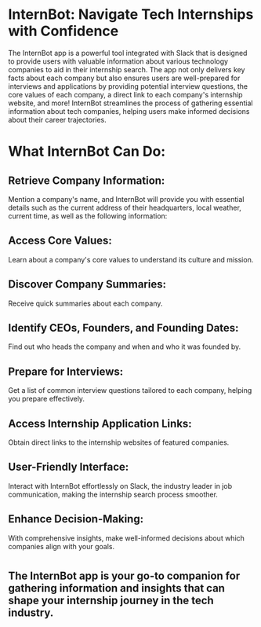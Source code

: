 # InternBot: Navigate Tech Internships with Confidence

The InternBot app is a powerful tool integrated with Slack that is designed to provide users with valuable information about various technology companies to aid in their internship search. The app not only delivers key facts about each company but also ensures users are well-prepared for interviews and applications by providing potential interview questions, the core values of each company, a direct link to each company's internship website, and more! InternBot streamlines the process of gathering essential information about tech companies, helping users make informed decisions about their career trajectories.

# What InternBot Can Do:

## Retrieve Company Information:
Mention a company's name, and InternBot will provide you with essential details such as the current address of their headquarters, local weather, current time, as well as the following information:

## Access Core Values:
Learn about a company's core values to understand its culture and mission.

## Discover Company Summaries:
Receive quick summaries about each company.

## Identify CEOs, Founders, and Founding Dates:
Find out who heads the company and when and who it was founded by.

## Prepare for Interviews:
Get a list of common interview questions tailored to each company, helping you prepare effectively.

## Access Internship Application Links:
Obtain direct links to the internship websites of featured companies.

## User-Friendly Interface:
Interact with InternBot effortlessly on Slack, the industry leader in job communication, making the internship search process smoother.

## Enhance Decision-Making:
With comprehensive insights, make well-informed decisions about which companies align with your goals.

#
## The InternBot app is your go-to companion for gathering information and insights that can shape your internship journey in the tech industry.

